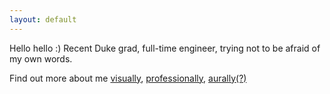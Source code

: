 ```yaml
---
layout: default
---
```


Hello hello :) Recent Duke grad, full-time engineer, trying not to be afraid of my own words. <br>

Find out more about me [visually](https://www.instagram.com/c_bridget/), [professionally](https://www.linkedin.com/in/cristina-lai/), [aurally(?)](https://open.spotify.com/user/boltzmannconstant?si=mUijI5z2QrmmoA-ZBzb3kw) <br>


